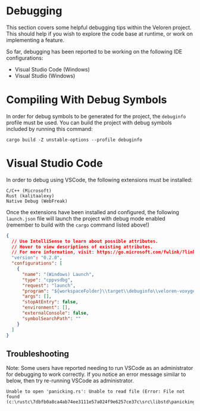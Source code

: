 # Debugging

This section covers some helpful debugging tips within the Veloren project. This should help if you wish to explore the code base at runtime, or work on implementing a feature.

So far, debugging has been reported to be working on the following IDE configurations:

- Visual Studio Code (Windows)
- Visual Studio (Windows)

# Compiling With Debug Symbols

In order for debug symbols to be generated for the project, the `debuginfo` profile must be used. You can build the project with debug symbols included by running this command:

```
cargo build -Z unstable-options --profile debuginfo
```

# Visual Studio Code

In order to debug using VSCode, the following extensions must be installed:

```
C/C++ (Microsoft)
Rust (kalitaalexy)
Native Debug (WebFreak)
```

Once the extensions have been installed and configured, the following `launch.json` file will launch the project with debug mode enabled (remember to build with the `cargo` command listed above!)

```json
{
  // Use IntelliSense to learn about possible attributes.
  // Hover to view descriptions of existing attributes.
  // For more information, visit: https://go.microsoft.com/fwlink/?linkid=830387
  "version": "0.2.0",
  "configurations": [
    {
      "name": "(Windows) Launch",
      "type": "cppvsdbg",
      "request": "launch",
      "program": "${workspaceFolder}\\target\\debuginfo\\veloren-voxygen.exe",
      "args": [],
      "stopAtEntry": false,
      "environment": [],
      "externalConsole": false,
      "symbolSearchPath": ""
    }
  ]
}
```

## Troubleshooting

Note: Some users have reported needing to run VSCode as an administrator for debugging to work correctly.
If you notice an error message similar to below, then try re-running VSCode as administrator.

```
Unable to open 'panicking.rs': Unable to read file (Error: File not found
(c:\rustc\7dbfb0a8ca4ab74ee3111e57a024f9e6257ce37c\src\libstd\panicking.rs)).
```
